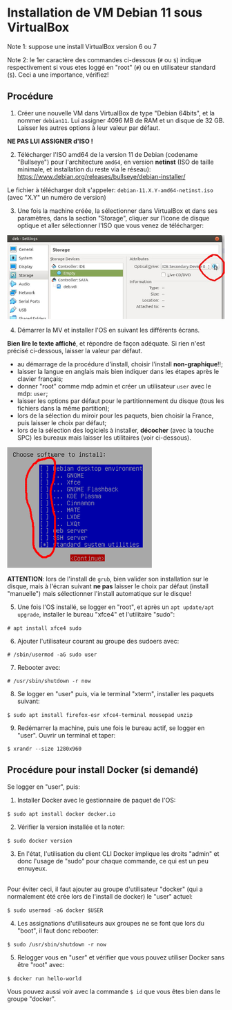 # Installation de VM Debian 11 sous VirtualBox

Note 1: suppose une install VirtualBox version 6 ou 7

Note 2: le 1er caractère des commandes ci-dessous (`#` ou `$`) indique respectivement si vous etes loggé en "root" (`#`)  ou en utilisateur standard (`$`).
Ceci a une importance, vérifiez!

## Procédure

1. Créer une nouvelle VM dans VirtualBox de type "Debian 64bits", et la nommer `debian11`.
Lui assigner 4096 MB de RAM et un disque de 32 GB.
Laisser les autres options à leur valeur par défaut.

**NE PAS LUI ASSIGNER d'ISO !**


2. Télécharger l'ISO amd64 de la version 11 de Debian
(codename "Bullseye") pour l'architecture `amd64`, en version **netinst** (ISO de taille minimale, et installation du reste via le réseau):<br>
https://www.debian.org/releases/bullseye/debian-installer/

Le fichier à télécharger doit s'appeler:
`debian-11.X.Y-amd64-netinst.iso`
<br>
(avec "X.Y" un numéro de version)

3. Une fois la machine créée, la sélectionner dans VirtualBox et dans ses paramètres, dans la section "Storage", cliquer sur l'icone de disque optique et aller sélectionner l'ISO que vous venez de télécharger:

![img_vb](img/VB_iso.jpg)



4. Démarrer la MV et installer l'OS en suivant les différents écrans.

**Bien lire le texte affiché**, et répondre de façon adéquate.
Si rien n'est précisé ci-dessous, laisser la valeur par défaut.


  - au démarrage de la procédure d'install, choisir l'install **non-graphique**!!;
  - laisser la langue en anglais mais bien indiquer dans les étapes après le clavier français;
  - donner "root" comme mdp admin et créer un utilisateur `user` avec le mdp: `user`;
  - laisser les options par défaut pour le partitionnement du disque (tous les fichiers dans la même partition);
  - lors de la sélection du miroir pour les paquets, bien choisir la France, puis laisser le choix par défaut;
  - lors de la sélection des logiciels à installer, **décocher** (avec la touche SPC) les bureaux mais laisser les utilitaires (voir ci-dessous).

![selection_soft](img/debian_soft_select_2.png)


**ATTENTION**:
lors de l'install de `grub`, bien valider son installation sur le disque, mais à l'écran suivant **ne pas** laisser le choix par défaut (install "manuelle") mais sélectionner l'install automatique sur le disque!

5. Une fois l'OS installé, se logger en "root", et après un `apt update/apt upgrade`, installer le bureau "xfce4" et l'utilitaire "sudo":

`# apt install xfce4 sudo`

6. Ajouter l'utilisateur courant au groupe des sudoers avec:
```
# /sbin/usermod -aG sudo user
```

7. Rebooter avec:
```
# /usr/sbin/shutdown -r now
```

8. Se logger en "user" puis, via le terminal "xterm", installer les paquets suivant:

`$ sudo apt install firefox-esr xfce4-terminal mousepad unzip`

9. Redémarrer la machine, puis une fois le bureau actif, se logger en "user".
Ouvrir un terminal et taper:
```
$ xrandr --size 1280x960
```

## Procédure pour install Docker (si demandé)

Se logger en "user", puis:

1. Installer Docker avec le gestionnaire de paquet de l'OS:

`$ sudo apt install docker docker.io`


2. Vérifier la version installée et la noter:

`$ sudo docker version`

3. En l'état, l'utilisation du client CLI Docker implique les droits "admin" et donc l'usage de "sudo" pour chaque commande, ce qui est un peu ennuyeux.
<br>
Pour éviter ceci, il faut ajouter au groupe d'utilisateur "docker" (qui a normalement été crée lors de l'install de docker) le "user" actuel:

`$ sudo usermod -aG docker $USER`

4. Les assignations d'utilisateurs aux groupes ne se font que lors du "boot", il faut donc rebooter:

`$ sudo /usr/sbin/shutdown -r now`

5. Relogger vous en "user" et vérifier que vous pouvez utiliser Docker sans être "root" avec:

`$ docker run hello-world`

Vous pouvez aussi voir avec la commande `$ id` que vous êtes bien dans le groupe "docker".


